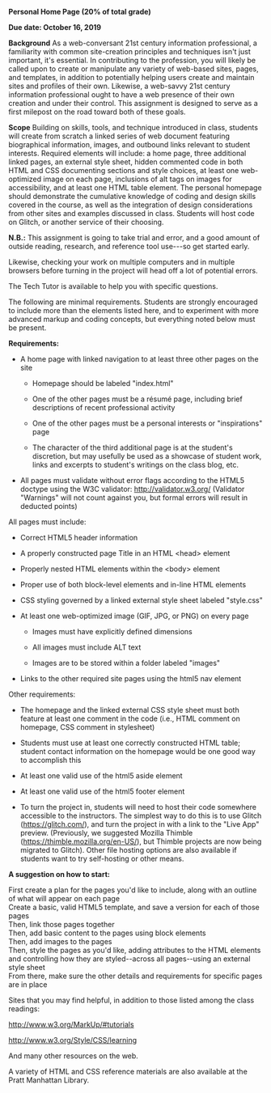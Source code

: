**Personal Home Page (20% of total grade)**

**Due date: October 16, 2019**

**Background**
As a web-conversant 21st century information professional, a
familiarity with common site-creation principles and techniques isn\'t
just important, it\'s essential. In contributing to the profession, you
will likely be called upon to create or manipulate any variety of
web-based sites, pages, and templates, in addition to potentially
helping users create and maintain sites and profiles of their own.
Likewise, a web-savvy 21st century information professional ought to
have a web presence of their own creation and under their control. This
assignment is designed to serve as a first milepost on the road toward
both of these goals.

**Scope**
Building on skills, tools, and technique introduced in class, students
will create from scratch a linked series of web document featuring
biographical information, images, and outbound links relevant to student
interests. Required elements will include: a home page, three additional
linked pages, an external style sheet, hidden commented code in both
HTML and CSS documenting sections and style choices, at least one
web-optimized image on each page, inclusions of alt tags on images for
accessibility, and at least one HTML table element. The personal
homepage should demonstrate the cumulative knowledge of coding and
design skills covered in the course, as well as the integration of
design considerations from other sites and examples discussed in class.
Students will host code on Glitch, or another service of their choosing.

**N.B.:** This assignment is going to take trial and error, and a good
amount of outside reading, research, and reference tool use---so get
started early.

Likewise, checking your work on multiple computers and in multiple
browsers before turning in the project will head off a lot of potential
errors.

The Tech Tutor is available to help you with specific questions.

The following are minimal requirements. Students are strongly encouraged
to include more than the elements listed here, and to experiment with
more advanced markup and coding concepts, but everything noted below
must be present.

**Requirements:**

-   A home page with linked navigation to at least three other pages on
    the site

    -   Homepage should be labeled \"index.html\"

    -   One of the other pages must be a résumé page, including brief
        descriptions of recent professional activity

    -   One of the other pages must be a personal interests or
        \"inspirations\" page

    -   The character of the third additional page is at the student\'s
        discretion, but may usefully be used as a showcase of student
        work, links and excerpts to student\'s writings on the class
        blog, etc.

-   All pages must validate without error flags according to the HTML5
    doctype using the W3C validator: <http://validator.w3.org/>
    (Validator "Warnings" will not count against you, but formal errors
    will result in deducted points)

All pages must include:

-   Correct HTML5 header information

-   A properly constructed page Title in an HTML \<head\> element

-   Properly nested HTML elements within the \<body\> element

-   Proper use of both block-level elements and in-line HTML elements

-   CSS styling governed by a linked external style sheet labeled
    \"style.css\"

-   At least one web-optimized image (GIF, JPG, or PNG) on every page

    -   Images must have explicitly defined dimensions

    -   All images must include ALT text

    -   Images are to be stored within a folder labeled \"images\"

-   Links to the other required site pages using the html5 nav element

Other requirements:

-   The homepage and the linked external CSS style sheet must both
    feature at least one comment in the code (i.e., HTML comment on
    homepage, CSS comment in stylesheet)

-   Students must use at least one correctly constructed HTML table;
    student contact information on the homepage would be one good way to
    accomplish this

-   At least one valid use of the html5 aside element

-   At least one valid use of the html5 footer element

-   To turn the project in, students will need to host their code
    somewhere accessible to the instructors. The simplest way to do this
    is to use Glitch (<https://glitch.com/>), and turn the project in
    with a link to the "Live App" preview. (Previously, we suggested
    Mozilla Thimble (<https://thimble.mozilla.org/en-US/>), but Thimble
    projects are now being migrated to Glitch). Other file hosting
    options are also available if students want to try self-hosting or
    other means.

**A suggestion on how to start:**

First create a plan for the pages you\'d like to include, along with an
outline of what will appear on each page\
Create a basic, valid HTML5 template, and save a version for each of
those pages\
Then, link those pages together\
Then, add basic content to the pages using block elements\
Then, add images to the pages\
Then, style the pages as you\'d like, adding attributes to the HTML
elements and controlling how they are styled\--across all pages\--using
an external style sheet\
From there, make sure the other details and requirements for specific
pages are in place

Sites that you may find helpful, in addition to those listed among the
class readings:

<http://www.w3.org/MarkUp/#tutorials>

<http://www.w3.org/Style/CSS/learning>

And many other resources on the web.

A variety of HTML and CSS reference materials are also available at the
Pratt Manhattan Library.
